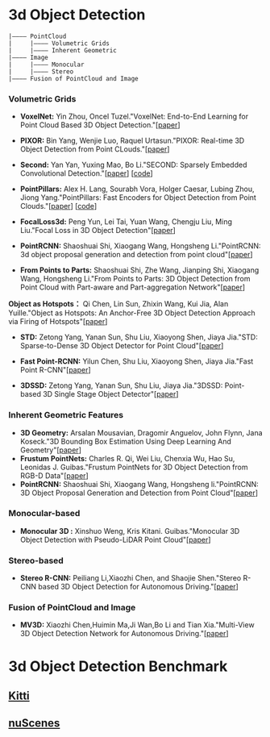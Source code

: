 # 3d Object Detection
```
|———— PointCloud 
|     |———— Volumetric Grids
|     |———— Inherent Geometric
|———— Image
|     |———— Monocular 
|     |———— Stereo
|———— Fusion of PointCloud and Image
```
### Volumetric Grids
* **VoxelNet:** Yin Zhou, Oncel Tuzel."VoxelNet: End-to-End Learning for Point Cloud Based 3D Object Detection."[[paper](https://arxiv.org/pdf/1711.06396.pdf)]

* **PIXOR:** Bin Yang, Wenjie Luo, Raquel Urtasun."PIXOR: Real-time 3D Object Detection from Point CLouds."[[paper](http://openaccess.thecvf.com/content_cvpr_2018/papers/Yang_PIXOR_Real-Time_3D_CVPR_2018_paper.pdf)]

* **Second:** Yan Yan, Yuxing Mao, Bo Li."SECOND: Sparsely Embedded Convolutional Detection."[[paper](https://pdfs.semanticscholar.org/5125/a16039cabc6320c908a4764f32596e018ad3.pdf)] [[code](https://github.com/traveller59/second.pytorch)]

* **PointPillars:** Alex H. Lang, Sourabh Vora, Holger Caesar, Lubing Zhou, Jiong Yang."PointPillars: Fast Encoders for Object Detection from Point Clouds."[[paper](https://arxiv.org/pdf/1812.05784.pdf)] [[code](https://github.com/nutonomy/second.pytorch)]

* **FocalLoss3d:** Peng Yun, Lei Tai, Yuan Wang, Chengju Liu, Ming Liu."Focal Loss in 3D Object Detection"[[paper](https://arxiv.org/pdf/1809.06065.pdf)]

* **PointRCNN:** Shaoshuai Shi, Xiaogang Wang, Hongsheng Li."PointRCNN: 3d object proposal generation and detection from point cloud"[[paper](http://openaccess.thecvf.com/content_CVPR_2019/papers/Shi_PointRCNN_3D_Object_Proposal_Generation_and_Detection_From_Point_Cloud_CVPR_2019_paper.pdf)]

* **From Points to Parts:** Shaoshuai Shi, Zhe Wang, Jianping Shi, Xiaogang Wang, Hongsheng Li."From Points to Parts: 3D Object Detection from Point Cloud with Part-aware and Part-aggregation Network"[[paper](https://arxiv.org/abs/1907.03670)]

**Object as Hotspots：** Qi Chen, Lin Sun, Zhixin Wang, Kui Jia, Alan Yuille."Object as Hotspots: An Anchor-Free 3D Object Detection Approach
via Firing of Hotspots"[[paper](https://arxiv.org/abs/1912.12791)]

* **STD:** Zetong Yang, Yanan Sun, Shu Liu, Xiaoyong Shen, Jiaya Jia."STD: Sparse-to-Dense 3D Object Detector for Point Cloud"[[paper](http://jiaya.me/papers/std_iccv19.pdf)]

* **Fast Point-RCNN:** Yilun Chen, Shu Liu, Xiaoyong Shen, Jiaya Jia."Fast Point R-CNN"[[paper](http://jiaya.me/papers/fprcnn_iccv19.pdf)]

* **3DSSD:** Zetong Yang, Yanan Sun, Shu Liu, Jiaya Jia."3DSSD: Point-based 3D Single Stage Object Detector"[[paper](https://arxiv.org/pdf/2002.10187.pdf)]





### Inherent Geometric Features 
* **3D Geometry:** Arsalan Mousavian, Dragomir Anguelov, John Flynn, Jana Koseck."3D Bounding Box Estimation Using Deep Learning And Geometry"[[paper](https://arxiv.org/pdf/1612.00496.pdf)]
* **Frustum PointNets:** Charles R. Qi, Wei Liu, Chenxia Wu, Hao Su, Leonidas J. Guibas."Frustum PointNets for 3D Object Detection from RGB-D Data"[[paper](https://arxiv.org/pdf/1711.08488.pdf)]
* **PointRCNN:** Shaoshuai Shi, Xiaogang Wang, Hongsheng li."PointRCNN: 3D Object Proposal Generation and Detection from Point Cloud"[[paper](https://arxiv.org/abs/1812.04244)]

### Monocular-based
* **Monocular 3D :** Xinshuo Weng, Kris Kitani. Guibas."Monocular 3D Object Detection with Pseudo-LiDAR Point Cloud"[[paper](https://arxiv.org/pdf/1903.09847.pdf)]

### Stereo-based
* **Stereo R-CNN:** Peiliang Li,Xiaozhi Chen, and Shaojie Shen."Stereo R-CNN based 3D Object Detection for Autonomous Driving."[[paper](https://arxiv.org/pdf/1902.09738.pdf)]

### Fusion of PointCloud and Image
* **MV3D:** Xiaozhi Chen,Huimin Ma,Ji Wan,Bo Li and Tian Xia."Multi-View 3D Object Detection Network for Autonomous Driving."[[paper](https://arxiv.org/abs/1611.07759)]




# 3d Object Detection Benchmark

## [Kitti](http://www.cvlibs.net/datasets/kitti/eval_object.php?obj_benchmark=3d)

## [nuScenes](https://sites.google.com/view/wad2019/challenge)

